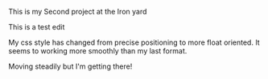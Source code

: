 This is my Second project at the Iron yard

This is a test edit

My css style has changed from  precise positioning to more float oriented.
It seems to working more smoothly than my last format.

Moving steadily but I'm getting there!
